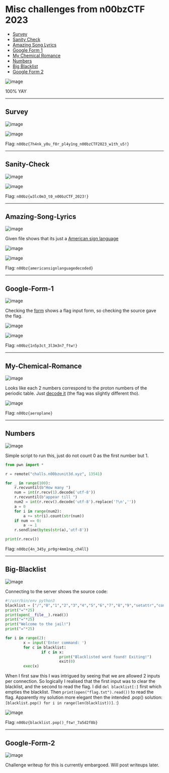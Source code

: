 # Misc challenges from n00bzCTF 2023
- [Survey](#Survey)
- [Sanity Check](#Sanity-Check)
- [Amazing Song Lyrics](#Amazing-Song-Lyrics)
- [Google Form 1](#Google-Form-1)
- [My Chemical Romance](#My-Chemical-Romance)
- [Numbers](#Numbers)
- [Big Blacklist](#Big-Blacklist)
- [Google Form 2](#Google-Form-2)

![image](https://github.com/jeromepalayoor/ctf-archive-hub/assets/63996033/4670f3cf-514f-47b2-8a91-6f72d303c903)

100% YAY

-----

## Survey

![image](https://github.com/jeromepalayoor/ctf-archive-hub/assets/63996033/ea40612c-f21c-4c07-8d9f-3470e2adafe8)

![image](https://github.com/jeromepalayoor/ctf-archive-hub/assets/63996033/98f11724-f775-4eb7-ba46-77507cefd19a)

Flag: `n00bz{7h4nk_y0u_f0r_pl4y1ng_n00bzCTF2023_w1th_u5!}`

-----

## Sanity-Check

![image](https://github.com/jeromepalayoor/ctf-archive-hub/assets/63996033/c4823245-f531-40d1-b6cc-192a9ddd20b9)

![image](https://github.com/jeromepalayoor/ctf-archive-hub/assets/63996033/0a31a8e8-232e-4400-9265-4f975ec3c0ce)

Flag: `n00bz{w3lc0m3_t0_n00bzCTF_2023!}`

-----

## Amazing-Song-Lyrics

![image](https://github.com/jeromepalayoor/ctf-archive-hub/assets/63996033/a51aac04-6def-49a2-8363-b3a10f52fb62)

Given file shows that its just a [American sign language](https://www.dcode.fr/american-sign-language)

![image](https://github.com/jeromepalayoor/ctf-archive-hub/assets/63996033/0e3da28a-077a-4402-a1ef-4104b42513b8)

![image](https://github.com/jeromepalayoor/ctf-archive-hub/assets/63996033/ec3a7f2a-8f08-4c03-a85a-5e41ba13e65a)

Flag: `n00bz{americansignlanguagedecoded}`

-----

## Google-Form-1

![image](https://github.com/jeromepalayoor/ctf-archive-hub/assets/63996033/e12990bc-fbff-4d67-a629-9b896d0e5dfb)

Checking the [form](https://docs.google.com/forms/d/e/1FAIpQLScu-EQD_7Kc1aF1FaHxX0JHypbWbd5oLy513nm9Prsdo6c7Dg/viewform) shows a flag input form, so checking the source gave the flag.

![image](https://github.com/jeromepalayoor/ctf-archive-hub/assets/63996033/9d41b389-0ed6-46d0-823b-71efc6bb4cc5)

![image](https://github.com/jeromepalayoor/ctf-archive-hub/assets/63996033/d8710060-362e-4e95-b388-09f3fb1b63f5)

Flag: `n00bz{1n5p3ct_3l3m3n7_ftw!}`

------

## My-Chemical-Romance

![image](https://github.com/jeromepalayoor/ctf-archive-hub/assets/63996033/c7d41cbf-fbf4-4ed1-8274-6fee1b02767d)

Looks like each 2 numbers correspond to the proton numbers of the periodic table. Just [decode it](https://www.dcode.fr/atomic-number-substitution) (the flag was slightly different tho). 

![image](https://github.com/jeromepalayoor/ctf-archive-hub/assets/63996033/ce51b1d0-d86f-4f21-b5a4-e55e0a9aa90e)

Flag: `n00bz{aeroplane}`

-----

## Numbers

![image](https://github.com/jeromepalayoor/ctf-archive-hub/assets/63996033/401e927a-122b-4d50-b073-ee3be0979a14)

Simple script to run this, just do not count 0 as the first number but 1.

```py
from pwn import *

r = remote("challs.n00bzunit3d.xyz", 13541)

for _ in range(100):
    r.recvuntil(b"How many ")
    num = int(r.recv(1).decode('utf-8'))
    r.recvuntil(b"appear till ")
    num2 = int(r.recv().decode('utf-8').replace('?\n',''))
    a = 0
    for i in range(num2):
        a += str(i).count(str(num))
    if num == 0:
        a -= 1
    r.sendline(bytes(str(a),'utf-8'))

print(r.recv())
```

Flag: `n00bz{4n_345y_pr0gr4mm1ng_ch4ll}`

-----

## Big-Blacklist

![image](https://github.com/jeromepalayoor/ctf-archive-hub/assets/63996033/37db1093-cd43-418a-889a-7345672f61d7)

Connecting to the server shows the source code:

```py
#!/usr/bin/env python3
blacklist = ["/","0","1","2","3","4","5","6","7","8","9","setattr","compile","globals","os","import","_","breakpoint","exit","lambda","eval","exec","read","print","open","'","=",'"',"x","builtins","clear"]
print("="*25)
print(open(__file__).read())
print("="*25)
print("Welcome to the jail!")
print("="*25)

for i in range(2):
        x = input('Enter command: ')
        for c in blacklist:
                if c in x:
                        print("Blacklisted word found! Exiting!")
                        exit(0)
        exec(x)
```

When I first saw this I was intrigued by seeing that we are allowed 2 inputs per connection. 
So logically I realised that the first input was to clear the blacklist, and the second to read the flag. 
I did `del blacklist[:]` first which empties the blacklist. Then `print(open("flag.txt").read())` to read the flag. 
Apparently my solution more elegant then the intended .pop() solution: `[blacklist.pop() for i in range(len(blacklist))]`. :)

![image](https://github.com/jeromepalayoor/ctf-archive-hub/assets/63996033/f627280d-7767-4398-961e-003fd88b230c)

Flag: `n00bz{blacklist.pop()_ftw!_7a5d2f8b}`

-----

## Google-Form-2

![image](https://github.com/jeromepalayoor/ctf-archive-hub/assets/63996033/9a26161e-e2a5-4daa-98d7-8728bd74e729)

Challenge writeup for this is currently embargoed. Will post writeups later.

